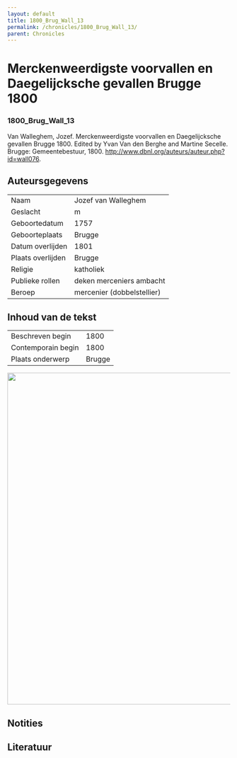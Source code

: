 ```yaml
---
layout: default
title: 1800_Brug_Wall_13
permalink: /chronicles/1800_Brug_Wall_13/
parent: Chronicles
--- 
```



# Merckenweerdigste voorvallen en Daegelijcksche gevallen Brugge 1800 

### 1800_Brug_Wall_13 

Van Walleghem, Jozef. Merckenweerdigste voorvallen en Daegelijcksche gevallen Brugge 1800. Edited by Yvan Van den Berghe and Martine Secelle. Brugge: Gemeentebestuur, 1800. http://www.dbnl.org/auteurs/auteur.php?id=wall076. 

## Auteursgegevens 

| | | 
| --------------- | --------------- | 
| Naam | Jozef van Walleghem | 
| Geslacht | m | 
| Geboortedatum | 1757 | 
| Geboorteplaats | Brugge | 
| Datum overlijden | 1801 | 
| Plaats overlijden | Brugge | 
| Religie | katholiek | 
| Publieke rollen | deken merceniers ambacht | 
| Beroep | mercenier (dobbelstellier) | 

## Inhoud van de tekst 

| | | 
| --------------- | --------------- | 
| Beschreven begin | 1800 | 
| Contemporain begin | 1800 | 
| Plaats onderwerp | Brugge | 

[<img src="..\..\barplots_chronicles\1800_Brug_Wall_13.jpg" width="750"/>](..\..\barplots_chronicles\1800_Brug_Wall_13.jpg) 

## Notities 

## Literatuur 

